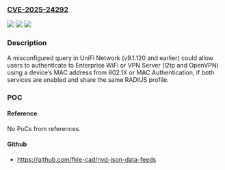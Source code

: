 ### [CVE-2025-24292](https://cve.mitre.org/cgi-bin/cvename.cgi?name=CVE-2025-24292)
![](https://img.shields.io/static/v1?label=Product&message=UniFi%20Network%20Application&color=blue)
![](https://img.shields.io/static/v1?label=Version&message=9.2.87%20&color=brightgreen)
![](https://img.shields.io/static/v1?label=Vulnerability&message=n%2Fa&color=blue)

### Description

A misconfigured query in UniFi Network (v9.1.120 and earlier) could allow users to authenticate to Enterprise WiFi or VPN Server (l2tp and OpenVPN) using a device’s  MAC address from 802.1X or MAC Authentication, if both services are enabled and share the same RADIUS profile.

### POC

#### Reference
No PoCs from references.

#### Github
- https://github.com/fkie-cad/nvd-json-data-feeds

